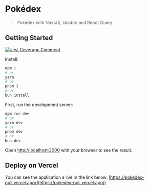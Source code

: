 # Pokédex

> Pokédex with NextJS, shadcn and React Query

## Getting Started

[![Jest Coverage Comment](https://github.com/igorvieira/pokedex/actions/workflows/jest.yml/badge.svg)](https://github.com/igorvieira/pokedex/actions/workflows/jest.yml)

Install:

```bash
npm i
# or
yarn
# or
pnpm i
# or
bun install
```

First, run the development server:

```bash
npm run dev
# or
yarn dev
# or
pnpm dev
# or
bun dev
```

Open [http://localhost:3000](http://localhost:3000) with your browser to see the result.

## Deploy on Vercel

You can see the application a live in the link below:
[https://pokedex-poli.vercel.app/](https://pokedex-poli.vercel.app/)
